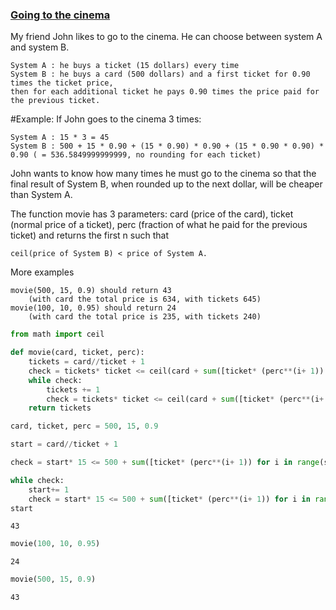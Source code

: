 
### <a href = https://www.codewars.com/kata/562f91ff6a8b77dfe900006e/train/python>Going to the cinema</a>

My friend John likes to go to the cinema. He can choose between system A and system B.
```
System A : he buys a ticket (15 dollars) every time
System B : he buys a card (500 dollars) and a first ticket for 0.90 times the ticket price, 
then for each additional ticket he pays 0.90 times the price paid for the previous ticket.
```
#Example: If John goes to the cinema 3 times:
```
System A : 15 * 3 = 45
System B : 500 + 15 * 0.90 + (15 * 0.90) * 0.90 + (15 * 0.90 * 0.90) * 0.90 ( = 536.5849999999999, no rounding for each ticket)
```
John wants to know how many times he must go to the cinema so that the final result of System B, when rounded up to the next dollar, will be cheaper than System A.

The function movie has 3 parameters: card (price of the card), ticket (normal price of a ticket), perc (fraction of what he paid for the previous ticket) and returns the first n such that
```
ceil(price of System B) < price of System A.
```
More examples
```
movie(500, 15, 0.9) should return 43 
    (with card the total price is 634, with tickets 645)
movie(100, 10, 0.95) should return 24 
    (with card the total price is 235, with tickets 240)
```


```python
from math import ceil

def movie(card, ticket, perc):
    tickets = card//ticket + 1
    check = tickets* ticket <= ceil(card + sum([ticket* (perc**(i+ 1)) for i in range(tickets)]))
    while check:
        tickets += 1
        check = tickets* ticket <= ceil(card + sum([ticket* (perc**(i+ 1)) for i in range(tickets)]))
    return tickets
```


```python
card, ticket, perc = 500, 15, 0.9
```


```python
start = card//ticket + 1

```


```python
check = start* 15 <= 500 + sum([ticket* (perc**(i+ 1)) for i in range(start)])
```


```python
while check:
    start+= 1
    check = start* 15 <= 500 + sum([ticket* (perc**(i+ 1)) for i in range(start)])
start
```




    43




```python
movie(100, 10, 0.95)
```




    24




```python
movie(500, 15, 0.9)
```




    43




```python

```

